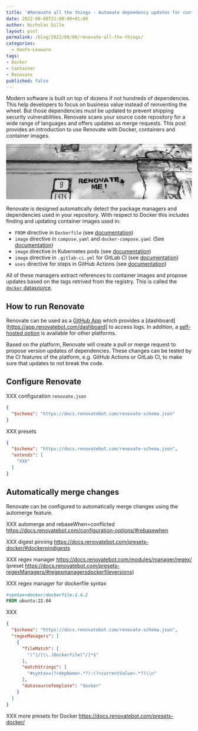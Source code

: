 ```yaml
---
title: '#Renovate all the things - Automate dependency updates for container images #Docker'
date: 2022-08-08T21:00:00+01:00
author: Nicholas Dille
layout: post
permalink: /blog/2022/08/08/renovate-all-the-things/
categories:
  - Haufe-Lexware
tags:
- Docker
- Container
- Renovate
published: false
---
```

Modern software is built on top of dozens if not hundreds of dependencies. This help developers to focus on business value instead of reinventing the wheel. But those dependencies must be updated to prevent shipping security vulnerabilities. Renovate scans your source code repository for a wide range of languages and offers updates as merge requests. This post provides an introduction to use Renovate with Docker, containers and container images.

<img src="/media/2022/08/mark-de-jong-FQmwJSK0vB8-unsplash.jpg" style="object-fit: cover; object-position: center 30%; width: 100%; height: 150px;" />

<!--more-->

Renovate is designed automatically detect the package managers and dependencies used in your repository. With respect to Docker this includes finding and updating container images used in:

- `FROM` directive in `Dockerfile` (see [documentation](https://docs.renovatebot.com/modules/manager/dockerfile/))
- `image` directive in `compose.yaml` and `docker-compose.yaml` (See [documentation](https://docs.renovatebot.com/modules/manager/docker-compose/))
- `image` directive in Kubernetes pods (see [documentation](https://docs.renovatebot.com/modules/manager/kubernetes/))
- `image` directive in `.gitlab-ci.yml` for GitLab CI (see [documentation](https://docs.renovatebot.com/modules/manager/gitlabci/))
- `uses` directive for steps in GitHub Actions (see [documentation](https://docs.renovatebot.com/modules/manager/github-actions/))

All of these managers extract references to container images and propose updates based on the tags retrived from the registry. This is called the [`docker` datasource](https://docs.renovatebot.com/modules/datasource/#docker-datasource).

## How to run Renovate

Renovate can be used as a [GitHub App](https://github.com/apps/renovate) which provides a [dashboard](https://app.renovatebot.com/dashboard] to access logs. In addition, a [self-hosted option](https://docs.renovatebot.com/self-hosted-configuration/) is available for other platforms.

Based on the platform, Renovate will create a pull or merge request to propose version updates of dependencies. These changes can be tested by the CI features of the platform, e.g. GitHub Actions or GitLab CI, to make sure that updates to not break the code.

## Configure Renovate

XXX configuration `renovate.json`

```json
{
  "$schema": "https://docs.renovatebot.com/renovate-schema.json"
}
```

XXX presets

```json
{
  "$schema": "https://docs.renovatebot.com/renovate-schema.json",
  "extends": [
    "XXX"
  ]
}
```

## Automatically merge changes

Renovate can be configured to automatically merge changes using the automerge feature.

XXX automerge and rebaseWhen=conflicted https://docs.renovatebot.com/configuration-options/#rebasewhen

XXX digest pinning https://docs.renovatebot.com/presets-docker/#dockerpindigests

XXX regex manager https://docs.renovatebot.com/modules/manager/regex/ (preset https://docs.renovatebot.com/presets-regexManagers/#regexmanagersdockerfileversions)

XXX regex manager for dockerfile syntax

```Dockerfile
#syntax=docker/dockerfile:1.4.2
FROM ubuntu:22.04
```

XXX

```json
{
  "$schema": "https://docs.renovatebot.com/renovate-schema.json",
  "regexManagers": [
    {
      "fileMatch": [
        "(^|/|\\.)Dockerfile[^/]*$"
      ],
      "matchStrings": [
        "#syntax=(?<depName>.*?):(?<currentValue>.*?)\\n"
      ],
      "datasourceTemplate": "docker"
    }
  ]
}
```

XXX more presets for Docker https://docs.renovatebot.com/presets-docker/
